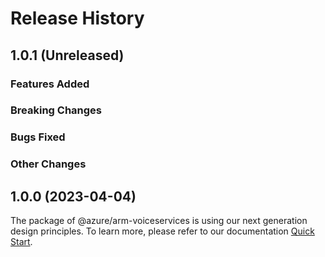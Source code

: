 # Release History

## 1.0.1 (Unreleased)

### Features Added

### Breaking Changes

### Bugs Fixed

### Other Changes

## 1.0.0 (2023-04-04)

The package of @azure/arm-voiceservices is using our next generation design principles. To learn more, please refer to our documentation [Quick Start](https://aka.ms/azsdk/js/mgmt/quickstart ).
